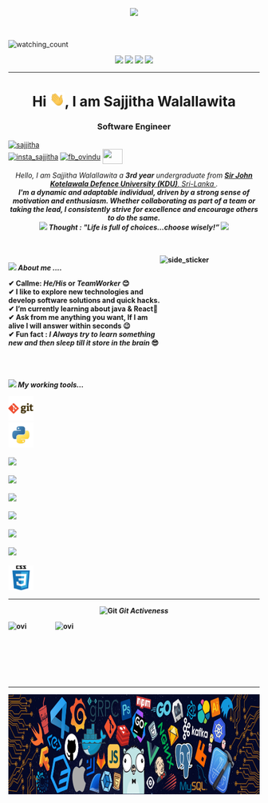 
<p align="center">
  <img src=https://raw.githubusercontent.com/thompsonemerson/thompsonemerson/master/cover-thompson.png height="200"/>
</p>
<br>

<p align="left"> 
<img src="https://komarev.com/ghpvc/?username=saJJiK&color=brightgreen" alt="watching_count" />
 </p>
 <p align="center">
<img src="https://img.shields.io/badge/Age-25-blue" />
  <img src="https://img.shields.io/badge/Focus-Software Developing-brightgreen" />
  <img src="https://img.shields.io/badge/Lives-Sri%20Lanka-success" />
  <img src="https://img.shields.io/badge/Languages-English%20%26%20Sinhala-brightgreen" />
</p>
<hr>
<h1 align="center">Hi <img src="https://raw.githubusercontent.com/ABSphreak/ABSphreak/master/gifs/Hi.gif" width="30px">, I am Sajjitha Walallawita </h1>
<h3 align="center">Software Engineer </h3>
<p align="center">

<a href="www.linkedin.com/in/sajjitha-walallawita-b2a6b5211" target="blank"><img align="center" src="https://image.flaticon.com/icons/png/128/174/174857.png" alt="sajjitha" height="30" width="40" /></a>  
<a href="https://www.instagram.com/sajjitha walallawita/" target="blank"><img align="center" src="https://image.flaticon.com/icons/png/128/174/174855.png" alt="insta_sajjitha" height="30" width="40" /></a>
<a href="https://www.facebook.com/ovindu.wijethunge.7/" target="blank"><img align="center" src="https://www.svgrepo.com/show/299425/facebook.svg" alt="fb_ovindu" height="30" width="40" /></a>
 <a href = "mailto:sajjithakawyada@gmail.com"><img align="center" src="https://seeklogo.com/images/G/gmail-new-2020-logo-32DBE11BB4-seeklogo.com.png" height="30" width="40" /></a>
</p>
</p>



<p align="center">
  <em>
    Hello, I am Sajjitha Walallawita a <b>3rd year</b> undergraduate from <a href="https://uom.lk/"> <b>Sir John Kotelawala Defence University (KDU)</b>, Sri-Lanka </a>. <br>
    <b>I'm a dynamic and adaptable individual, driven by a strong sense of motivation and enthusiasm. Whether collaborating as part of a team or taking the lead, 
      I consistently strive for excellence and encourage others to do the same.
  </em> 
  <br>
  <img src="https://media.giphy.com/media/gH3LO09IOiZIqePwv9/giphy.gif" width="50" /> <b><i align="center">Thought : "Life is full of choices…choose wisely!”</i></b> <img src="https://media.giphy.com/media/qjqUcgIyRjsl2/giphy.gif" width="50" />
</p>
<br><br>
<img align="right" width=200px height=200px alt="side_sticker" src="https://media.giphy.com/media/TEnXkcsHrP4YedChhA/giphy.gif" />

<img src="https://media.giphy.com/media/iY8CRBdQXODJSCERIr/giphy.gif" width="30px">&nbsp;***About me ....***

✔ Callme: ***He/His*** or ***TeamWorker*** 😊 <br>
✔ I like to explore new technologies and develop software solutions and quick hacks.<br>
✔ I’m currently learning about java & React🥰<br>
✔ Ask from me anything you want, If I am alive I will answer within seconds 😉<br>
✔ Fun fact : *I Always try to learn something new and then sleep till it store in the brain* 😎<br><br><br><br>
 

<img src="https://media.giphy.com/media/iY8CRBdQXODJSCERIr/giphy.gif" width="30px">&nbsp;***My working tools...***
<p align="left">
  
  <code><img height="50" src="https://raw.githubusercontent.com/github/explore/80688e429a7d4ef2fca1e82350fe8e3517d3494d/topics/git/git.png"></code>
  <code> <img height="50" src="https://raw.githubusercontent.com/github/explore/80688e429a7d4ef2fca1e82350fe8e3517d3494d/topics/python/python.png"> </code>
  <code> <img height="50" src="https://www.vectorlogo.zone/logos/java/java-ar21.svg"> </code>
  <code> <img height="50" src="https://www.vectorlogo.zone/logos/jupyter/jupyter-ar21.svg"> </code>
  <code> <img height="50" src="https://www.vectorlogo.zone/logos/w3_html5/w3_html5-ar21.svg"> </code>
  <code> <img height="50" src="https://www.vectorlogo.zone/logos/mysql/mysql-ar21.svg"> </code>
  <code> <img height="50" src="https://www.vectorlogo.zone/logos/reactjs/reactjs-ar21.svg"> </code>
  <code> <img height="50" src="https://www.vectorlogo.zone/logos/javascript/javascript-ar21.svg"> </code>
  <code> <img height="50" src="  https://raw.githubusercontent.com/github/explore/80688e429a7d4ef2fca1e82350fe8e3517d3494d/topics/css/css.png"> </code>

  <hr>
  <p align="center">
 <img src="https://media.giphy.com/media/W5eoZHPpUx9sapR0eu/giphy.gif" width="30px" alt="Git"/>&nbsp;<i><b>Git Activeness</b></i></p>
 
<p><img align="left" src="https://github-readme-stats.vercel.app/api/top-langs?username=saJJiK&show_icons=true&locale=en&layout=compact&theme=chartreuse-dark" alt="ovi" /></p>
<p>&nbsp;<img align="right" src="https://github-readme-stats.vercel.app/api?username=saJJiK&show_icons=true&locale=en&theme=chartreuse-dark" alt="ovi" width="410" /></p>
<br><br><br><br><br>

<hr>
<p align="center">
  <img src=https://github.com/Jaydeep-Yadav/Jaydeep-Yadav/blob/main/banner.png height="200"/>
</p
